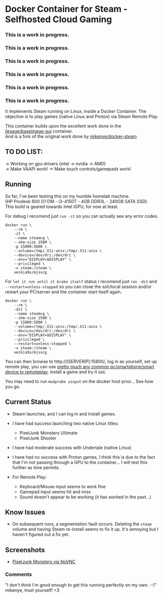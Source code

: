 # Docker Container for Steam - Selfhosted Cloud Gaming
  
### This is a work in progress.
### This is a work in progress.
### This is a work in progress.
### This is a work in progress.
### This is a work in progress.
### This is a work in progress.


It implements Steam running on Linux, inside a Docker Container.
The objective is to play games (native Linux and Proton) via Steam Remote Play.

This container builds upon the excellent work done in the [jlesage/baseimage-gui](https://hub.docker.com/r/jlesage/baseimage-gui) container.  
And is a fork of the original work done by [mikenye/docker-steam](https://github.com/mikenye/docker-steam)


## TO DO LIST:  
-> Working on gpu drivers (intel -> nvidia -> AMD)  
-> Make VAAPI work!
-> Make touch controls/gamepads work!


## Running

So far, I've been testing this on my humble homelab machine.  
(HP Prodesk 600 G1 DM - i3-4150T - 4GB DDR3L - 240GB SATA SSD).  
This build is geared towards Intel iGPU, for now at least.  


For debug I recomend just `run -it` so you can actually see any error codes.
```
docker run \
    --rm \
    -it \
    --name steamcg \
    --shm-size 256M \
    -p 15800:5800 \
    --volume=/tmp/.X11-unix:/tmp/.X11-unix \
    --device=/dev/dri:/dev/dri \
    --env="DISPLAY=$DISPLAY" \
    --privileged \
    -v steam:/steam \
    veckia9x/mjsvcg
```
For `let it run until it brake itself` status I recomend just `run -dit` and `--restart=unless-stopped` so you can close the ssh/local session and/or restart your PC/server and the container start itself again.

```
docker run \
    --rm \
    -dit \
    --name steamcg \
    --shm-size 256M \
    -p 15800:5800 \
    --volume=/tmp/.X11-unix:/tmp/.X11-unix \
    --device=/dev/dri:/dev/dri \
    --env="DISPLAY=$DISPLAY" \
    --privileged \
    --restart=unless-stopped \
    -v steam:/steam \
    veckia9x/mjsvcg
```

You can then browse to http://[SERVERIP]:15800/, log in as yourself, set up remote play, you can use [pretty much any common pc/smartphone/smart device to remoteplay](https://store.steampowered.com/remoteplay), install a game and try it out.  
  
You may need to run `modprobe uinput` on the docker host prior... See how you go.  

## Current Status

* Steam launches, and I can log in and install games.
* I have had success launching two native Linux titles:
  * PixelJunk Monsters Ultimate
  * PixelJunk Shooter
* I have had moderate success with Undertale (native Linux)
* I have had no success with Proton games, I think this is due to the fact that I'm not passing through a GPU to the container... I will test this further as time permits.

* For Remote Play:
  * Keyboard/Mouse input seems to work fine
  * Gamepad input seems hit and miss
  * Sound doesn't appear to be working (it has worked in the past...)

## Know Issues

- On subsequent runs, a segmentation fault occurs. Deleting the `steam` volume and having Steam re-install seems to fix it up. It's annoying but I haven't figured out a fix yet.


## Screenshots

* [PixelJunk Monsters via NoVNC](https://i.imgur.com/7FVqXm5.mp4)


### Comments

"I don't think I'm good enough to get this running perfectly on my own. :-)"
mikenye, trust yourself! <3
